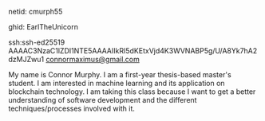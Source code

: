netid: cmurph55

ghid: EarlTheUnicorn

ssh:ssh-ed25519 AAAAC3NzaC1lZDI1NTE5AAAAIIkRI5dKEtxVjd4K3WVNABP5g/U/A8Yk7hA2dzMJZwu1 connormaximus@gmail.com

My name is Connor Murphy. I am a first-year thesis-based master's student. I am interested in machine learning and its application on blockchain technology. I am taking this class because I want to get a better understanding of software development and the different techniques/processes involved with it.